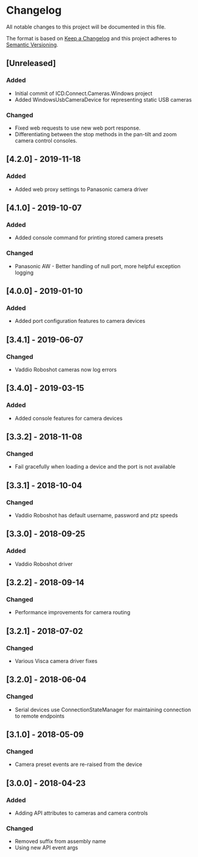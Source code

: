 # Changelog
All notable changes to this project will be documented in this file.

The format is based on [Keep a Changelog](http://keepachangelog.com/en/1.0.0/)
and this project adheres to [Semantic Versioning](http://semver.org/spec/v2.0.0.html).

## [Unreleased]

### Added
 - Initial commit of ICD.Connect.Cameras.Windows project
 - Added WindowsUsbCameraDevice for representing static USB cameras

### Changed
 - Fixed web requests to use new web port response.
 - Differentiating between the stop methods in the pan-tilt and zoom camera control consoles.


## [4.2.0] - 2019-11-18
### Added
 - Added web proxy settings to Panasonic camera driver

## [4.1.0] - 2019-10-07
### Added
 - Added console command for printing stored camera presets
 
### Changed
 - Panasonic AW - Better handling of null port, more helpful exception logging

## [4.0.0] - 2019-01-10
### Added
 - Added port configuration features to camera devices

## [3.4.1] - 2019-06-07
### Changed
 - Vaddio Roboshot cameras now log errors 

## [3.4.0] - 2019-03-15
### Added
 - Added console features for camera devices

## [3.3.2] - 2018-11-08
### Changed
 - Fail gracefully when loading a device and the port is not available

## [3.3.1] - 2018-10-04
### Changed
 - Vaddio Roboshot has default username, password and ptz speeds

## [3.3.0] - 2018-09-25
### Added
 - Vaddio Roboshot driver

## [3.2.2] - 2018-09-14
### Changed
 - Performance improvements for camera routing

## [3.2.1] - 2018-07-02
### Changed
 - Various Visca camera driver fixes

## [3.2.0] - 2018-06-04
### Changed
 - Serial devices use ConnectionStateManager for maintaining connection to remote endpoints
 
## [3.1.0] - 2018-05-09
### Changed
 - Camera preset events are re-raised from the device

## [3.0.0] - 2018-04-23
### Added
 - Adding API attributes to cameras and camera controls

### Changed
 - Removed suffix from assembly name
 - Using new API event args
